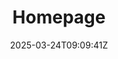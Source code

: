 ---
title: "Homepage"
description: "A brief description of this page for SEO purposes"
date: 2025-03-24T09:09:41Z
draft: false
layout: single

hero:
  title: "Main Page Headline"
  subtitle: "Supporting text that explains the main concept in more detail"
  buttons:
    - text: "Primary Action"
      url: "#primary-action"
      class: "btn-primary btn-lg"
    - text: "Secondary Action"
      url: "#secondary-action"
      class: "btn-outline-light btn-lg"

sections:
  - id: "section-1"
    title: "First Main Section"
    content: |
      This is a markdown-formatted content block that can include **bold text**,
      *italics*, and other formatting. It will be rendered as HTML but can be
      written in a more readable format.

      Add a second paragraph by including a blank line in between.
    features:
      highlighted:
        - "First key feature or benefit"
        - "Second key feature or benefit"
        - "Third key feature or benefit"
      secondary:
        - "First additional point"
        - "Second additional point"
        - "Third additional point"

  - id: "section-2"
    title: "Second Main Section"
    content: "Another markdown content block for the second section."
    items:
      - icon: "fas fa-icon-name"
        title: "Item Title 1"
        description: "Description for the first item in this section."
      - icon: "fas fa-icon-name-2"
        title: "Item Title 2"
        description: "Description for the second item in this section."
      - icon: "fas fa-icon-name-3"
        title: "Item Title 3"
        description: "Description for the third item in this section."
    cta:
      text: "Section Call to Action"
      url: "#section-cta"

  - id: "section-3"
    title: "Final Call to Action Section"
    content: "Compelling text to drive the final action you want visitors to take."
    form:
      action: "/submit-form"
      placeholder: "Enter your information here"
      button: "Submit"
---